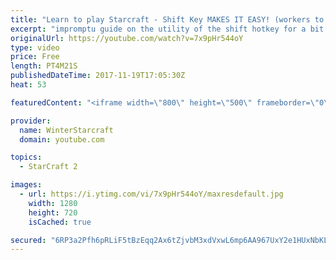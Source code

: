 ```yaml
---
title: "Learn to play Starcraft - Shift Key MAKES IT EASY! (workers to gas, waypoints, ctrl grps, moving)"
excerpt: "impromptu guide on the utility of the shift hotkey for a bit of everything"
originalUrl: https://youtube.com/watch?v=7x9pHr544oY
type: video
price: Free
length: PT4M21S
publishedDateTime: 2017-11-19T17:05:30Z
heat: 53

featuredContent: "<iframe width=\"800\" height=\"500\" frameborder=\"0\" src=\"https://www.youtube.com/embed/7x9pHr544oY\" allow=\"accelerometer; autoplay; encrypted-media; gyroscope; picture-in-picture\" allowfullscreen></iframe>"

provider:
  name: WinterStarcraft
  domain: youtube.com

topics:
  - StarCraft 2

images:
  - url: https://i.ytimg.com/vi/7x9pHr544oY/maxresdefault.jpg
    width: 1280
    height: 720
    isCached: true

secured: "6RP3a2Pfh6pRLiF5tBzEqq2Ax6tZjvbM3xdVxwL6mp6AA967UxY2e1HUxNbKLCNn3yqn8nO5qnLDCLDUCw51vGvMUIwDAOQAMXjsmn72LWZxBN2W3BM+ju1f0W7q4AWQ24x9uKKs2EPIXX7sWL7kWTdiF+J56ghyRYZKt1S9Xn4pd7/IYoSxMJbbXQ80YUvPWufoMQSFRGPJgkP/2V5PwHppW7vVZhJ4wzD/n69gObTyXCquGdpIh7UM/T5BsxmLUEjulSM7WjapooqDvLtsdQwss46ovla3J6Ttsetsqjreo65iFOJL25OaBoQ40LO0jYvb0JiGvhLY323zgMTiHfyGp55+1FXlaj1Nmjcgb6Bu7GMotry9BoCo3QwqTvDXdsjGlDUHnbk461tKAquy7h2a2wqMPbui+kA6cGLheTo=;XcoG9Jup9hakd05PHN5a4g=="
---
```


